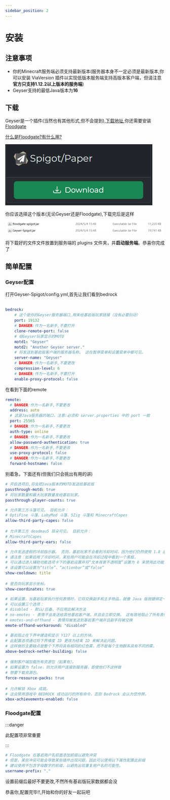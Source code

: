 ```yaml
---
sidebar_position: 2
---
```



# 安装

## 注意事项

* 你的Minecraft服务端必须支持最新版本(服务器本身不一定必须是最新版本,你可以安装 ViaVersion 插件以实现低版本服务端支持高版本客户端，但请注意 **官方只支持1.12.2以上版本的服务端**)
* Geyser支持的最低Java版本为**16**

## 下载

Geyser是一个插件(当然也有其他形式,但不会提到),[下载地址](https://geysermc.org/download#geyser),你还需要安装[Floodgate](https://geysermc.org/download#floodgate)

[什么是Floodgate?有什么用?](https://docs.superiormc.cn/v/geyser-wiki/floodgate-wiki/zhu-ye)

![geyser](_image/Geyser1.png)

你应该选择这个版本(无论Geyser还是Floodgate),下载完后是这样

![geyser](_image/Geyser2.png)

将下载好的文件文件放置到服务端的 plugins 文件夹，并**启动服务端**。恭喜你完成了

## 简单配置

### Geyser配置
打开Geyser-Spigot/config.yml,首先让我们看到bedrock

```yaml

bedrock:
    # 这个是你的Geyser服务器端口,用来给基岩版玩家链接（没有必要别动）
    port: 19132
    # DANGER:作为一名新手,不要打开
    clone-remote-port: false
    # 给Geyser玩家显示的MOTD
    motd1: "Geyser"
    motd2: "Another Geyser server."
    # 将发送到基岩版客户端的服务器名称。 这在暂停菜单和设置菜单中都可见。
    server-name: "Geyser"
    # DANGER:作为一名新手,不要更改
    compression-level: 6
    # DANGER:作为一名新手,不要打开
    enable-proxy-protocol: false

```

在看到下面的remote

```yaml
remote:
  # DANGER:作为一名新手,不要更改
  address: auto
  # 这是Java服务器的端口，注意:必须和 server.properties 中的 port 一致
  port: 25565
  # DANGER:作为一名新手,不要更改
  auth-type: online
  # DANGER:作为一名新手,不要更改
  allow-password-authentication: true
  # DANGER:作为一名新手,不要更改
  use-proxy-protocol: false
  # DANGER:作为一名新手,不要更改
  forward-hostname: false
```

别着急，下面还有(但我们只会挑出有用的讲)

```yaml
# 开启选项后,将会把Java版本的MOTD发送给基岩版
passthrough-motd: true
# 将玩家数量和最大玩家数量发给基岩玩家。
passthrough-player-counts: true
```

```yaml
# 允许第三方斗篷可见。 目前允许：
# OptiFine 斗篷、LabyMod 斗篷、5Zig 斗篷和 MinecraftCapes
allow-third-party-capes: false

# 允许第三方 deadmau5 耳朵可见。 目前允许：
# MinecraftCapes
allow-third-party-ears: false
```

```yaml
# 允许发送虚假的冷却指示器。 否则，基岩玩家不会看到冷却时间，因为他们仍然使用 1.8 战斗。
# 请注意：如果启用了冷却时间，某些用户可能会在冷却过程中看到一个黑框，
# 可以通过进入辅助功能选项卡下的基岩设置并将“文本背景不透明度”设置为 0 来禁用此功能
# 该设置可以设置为“title”、“actionbar”或“false”
show-cooldown: title

# 是否向玩家显示坐标。
show-coordinates: true
```

```yaml
# 如果设置，当基岩玩家执行任何表情时，它将交换副手和主手物品，就像 Java 版按键绑定一样
# 可以设置三个选项：
# disabled - 默认/后备，不应用此解决方法
# no-emotes - 表情不会发送给其他基岩客户端，并且会立即交换。 这有效地阻止了所有表情被看到。(推荐)
# emotes-and-offhand - 表情将被发送到基岩客户端并且副手将被交换
emote-offhand-workaround: "disabled"
```

```yaml
# 基岩阻止在下界中建造和显示 Y127 以上的方块。
# 此配置选项通过将下界维度 ID 更改为结束 ID 来解决此问题。
# 这样做的主要缺点是整个下界将具有相同的红色雾，而不是每个生物群系具有不同的雾。
above-bedrock-nether-building: false

# 强制客户端加载所有资源包（如果有）。
# 如果设置为 false，则允许用户连接到服务器，即使他们不这样做
# 想要下载资源包。
force-resource-packs: true

# 允许解锁 Xbox 成就。
# 这会禁用游戏中 BEDROCK 成功运行的所有命令，否则 Bedrock 会认为您作弊。
xbox-achievements-enabled: false
```

### Floodgate配置

:::danger

此配置项非常重要

:::

```yaml
# Floodgate 在基岩用户名前面添加前缀以避免冲突
# 但是，某些冲突可能会导致某些插件出现问题，因此可以使用以下属性配置此前缀
# 建议使用不包含字母数字的前缀，以避免出现重复用户名的可能性。
username-prefix: "."
```

设置前缀后最好不要更改,不然所有基岩版玩家数据都会没


恭喜你,配置完毕!!,开始和你的好友一起玩吧